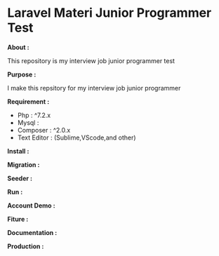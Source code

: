 # Laravel Materi Junior Programmer Test

<b>About :</b>
<p>
   This repository is my interview job junior programmer test
</p>
    
<b>Purpose :</b>
<p>
    I make this repsitory for my interview job junior programmer
</p>

<b>Requirement : </b>
<ul>
    <li>Php : ^7.2.x </li>
    <li>Mysql : </li>
    <li>Composer :  ^2.0.x </li>
    <li>Text Editor : (Sublime,VScode,and other) </li>
</ul>
    
<b>Install :</b>

<b>Migration :</b>

<b>Seeder : </b>

<b>Run : </b>

<b>Account Demo :</b>

<b>Fiture : </b>

<b>Documentation :</b>

<b>Production : </b>
